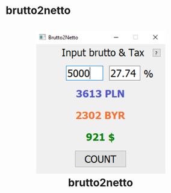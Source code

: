 # brutto2netto
<h1 align="center">
    <img width="343" src="https://github.com/ekolodenets/brutto2netto/blob/main/brutto2netto.png" alt="b2n">
    <br>brutto2netto
    <br>
</h1>
